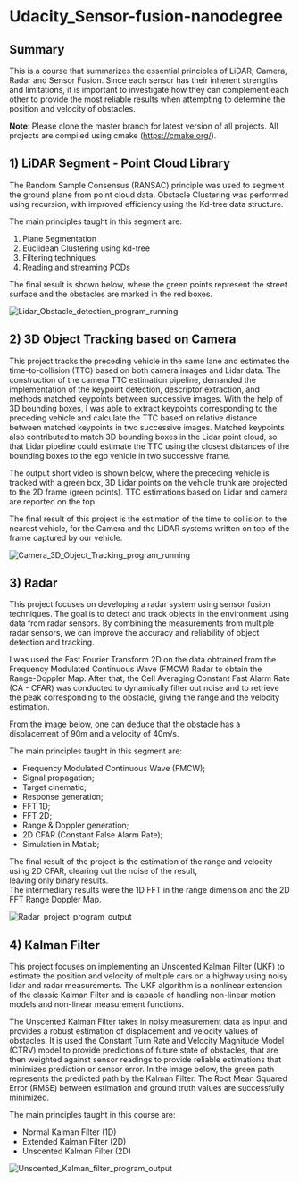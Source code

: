 # Udacity_Sensor-fusion-nanodegree

## Summary
This is a course that summarizes the essential principles of LiDAR, Camera, Radar and Sensor Fusion. Since each sensor has their 
inherent strengths and limitations, it is important to investigate how they can complement each other to provide the most reliable 
results when attempting to determine the position and velocity of obstacles.

**Note**: 
Please clone the master branch for latest version of all projects. All projects are compiled using cmake (https://cmake.org/).

## 1)     LiDAR Segment - Point Cloud Library
The Random Sample Consensus (RANSAC) principle was used to segment the ground plane from point cloud data. Obstacle Clustering was 
performed using recursion, with improved efficiency using the Kd-tree data structure.

The main principles taught in this segment are:

1. Plane Segmentation
2. Euclidean Clustering using kd-tree
3. Filtering techniques
4. Reading and streaming PCDs

The final result is shown below, where the green points represent the street surface and the obstacles are marked in the red boxes.

![Lidar_Obstacle_detection_program_running](https://github.com/Photon-einstein/Udacity_Sensor-fusion-nanodegree/assets/31144077/c3b96c60-a25d-43d3-909d-c4f8c851ef4e)

## 2)     3D Object Tracking based on Camera

This project tracks the preceding vehicle in the same lane and estimates the time-to-collision (TTC) based on both camera images and Lidar data. 
The construction of the camera TTC estimation pipeline, demanded the implementation of the keypoint detection, descriptor extraction, and methods 
matched keypoints between successive images. 
With the help of 3D bounding boxes, I was able to extract keypoints corresponding to the preceding vehicle and calculate the TTC based on relative 
distance between matched keypoints in two successive images. Matched keypoints also contributed to match 3D bounding boxes in the Lidar point cloud, 
so that Lidar pipeline could estimate the TTC using the closest distances of the bounding boxes to the ego vehicle in two successive frame.

The output short video is shown below, where the preceding vehicle is tracked with a green box, 3D Lidar points on the vehicle trunk are projected to 
the 2D frame (green points). TTC estimations based on Lidar and camera are reported on the top.  

The final result of this project is the estimation of the time to collision to the nearest vehicle, for the Camera and the LIDAR systems written on
top of the frame captured by our vehicle.

![Camera_3D_Object_Tracking_program_running](https://github.com/Photon-einstein/Udacity_Sensor-fusion-nanodegree/assets/31144077/344b50a4-5fa2-4ff8-8905-cb149ec38565)

## 3)      Radar

This project focuses on developing a radar system using sensor fusion techniques. The goal is to detect and track objects in the environment using data from radar sensors. By combining the measurements from multiple radar sensors, we can improve the accuracy and reliability of object detection and tracking.

I was used the Fast Fourier Transform 2D  on the data obtrained from the Frequency Modulated Continuous Wave (FMCW) Radar to obtain the Range-Doppler Map. After that, the Cell Averaging Constant Fast Alarm Rate (CA - CFAR) was conducted to dynamically filter out noise and to retrieve the peak corresponding to the obstacle, giving the range and the velocity estimation. 

From the image below, one can deduce that the obstacle has a displacement of 90m and a velocity of 40m/s.

The main principles taught in this segment are:

-   Frequency Modulated Continuous Wave (FMCW);
-   Signal propagation;
-   Target cinematic; 
-   Response generation;
-   FFT 1D;
-   FFT 2D;
-   Range & Doppler generation;
-   2D CFAR (Constant False Alarm Rate);
-   Simulation in Matlab;

The final result of the project is the estimation of the range and velocity using 2D CFAR, clearing out the noise of the result,  
leaving only binary results.  
The intermediary results were the 1D FFT in the range dimension and the 2D FFT Range Doppler Map.

![Radar_project_program_output](https://github.com/Photon-einstein/Udacity_Sensor-fusion-nanodegree/assets/31144077/d647ba5a-6773-403a-ba67-90edf7ae657a)

## 4)        Kalman Filter

This project focuses on implementing an Unscented Kalman Filter (UKF) to estimate the position and velocity of multiple cars on a highway using noisy lidar and radar measurements. The UKF algorithm is a nonlinear extension of the classic Kalman Filter and is capable of handling non-linear motion models and non-linear measurement functions.

The Unscented Kalman Filter takes in noisy measurement data as input and provides a robust estimation of displacement and velocity values of obstacles. It is used the Constant Turn Rate and Velocity Magnitude Model (CTRV) model to provide predictions of future state of obstacles, that are then weighted against sensor readings to provide reliable estimations that minimizes prediction or sensor error. In the image below, the green path represents the predicted path by the Kalman Filter. The Root Mean Squared Error (RMSE) between estimation and ground truth values are successfully minimized.

The main principles taught in this course are:

-  Normal Kalman Filter (1D)
-  Extended Kalman Filter (2D)
-  Unscented Kalman Filter (2D)

![Unscented_Kalman_filter_program_output](https://github.com/Photon-einstein/Udacity_Sensor-fusion-nanodegree/assets/31144077/41eea4f4-464d-497e-ae25-e1e5eb75f14b)


